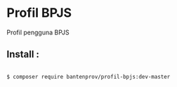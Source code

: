 # Profil BPJS
Profil pengguna BPJS

## Install :

```bash

$ composer require bantenprov/profil-bpjs:dev-master

```
